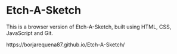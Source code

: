 # Etch-A-Sketch
<p>This is a browser version of Etch-A-Sketch, built using HTML, CSS, JavaScript and Git.</p>
https://borjarequena87.github.io/Etch-A-Sketch/
